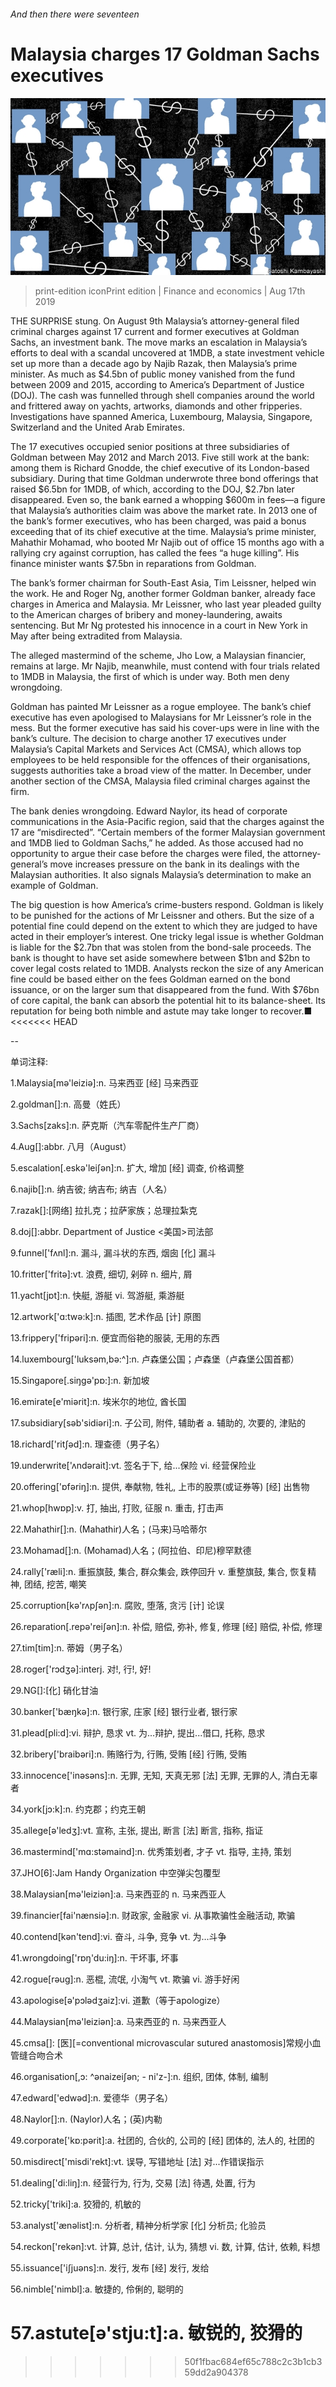 ###### And then there were seventeen

# Malaysia charges 17 Goldman Sachs executives 

![image](images/20190817_FND001_0.jpg) 

> print-edition iconPrint edition | Finance and economics | Aug 17th 2019 

THE SURPRISE stung. On August 9th Malaysia’s attorney-general filed criminal charges against 17 current and former executives at Goldman Sachs, an investment bank. The move marks an escalation in Malaysia’s efforts to deal with a scandal uncovered at 1MDB, a state investment vehicle set up more than a decade ago by Najib Razak, then Malaysia’s prime minister. As much as $4.5bn of public money vanished from the fund between 2009 and 2015, according to America’s Department of Justice (DOJ). The cash was funnelled through shell companies around the world and frittered away on yachts, artworks, diamonds and other fripperies. Investigations have spanned America, Luxembourg, Malaysia, Singapore, Switzerland and the United Arab Emirates. 

The 17 executives occupied senior positions at three subsidiaries of Goldman between May 2012 and March 2013. Five still work at the bank: among them is Richard Gnodde, the chief executive of its London-based subsidiary. During that time Goldman underwrote three bond offerings that raised $6.5bn for 1MDB, of which, according to the DOJ, $2.7bn later disappeared. Even so, the bank earned a whopping $600m in fees—a figure that Malaysia’s authorities claim was above the market rate. In 2013 one of the bank’s former executives, who has been charged, was paid a bonus exceeding that of its chief executive at the time. Malaysia’s prime minister, Mahathir Mohamad, who booted Mr Najib out of office 15 months ago with a rallying cry against corruption, has called the fees “a huge killing”. His finance minister wants $7.5bn in reparations from Goldman. 

The bank’s former chairman for South-East Asia, Tim Leissner, helped win the work. He and Roger Ng, another former Goldman banker, already face charges in America and Malaysia. Mr Leissner, who last year pleaded guilty to the American charges of bribery and money-laundering, awaits sentencing. But Mr Ng protested his innocence in a court in New York in May after being extradited from Malaysia. 

The alleged mastermind of the scheme, Jho Low, a Malaysian financier, remains at large. Mr Najib, meanwhile, must contend with four trials related to 1MDB in Malaysia, the first of which is under way. Both men deny wrongdoing. 

Goldman has painted Mr Leissner as a rogue employee. The bank’s chief executive has even apologised to Malaysians for Mr Leissner’s role in the mess. But the former executive has said his cover-ups were in line with the bank’s culture. The decision to charge another 17 executives under Malaysia’s Capital Markets and Services Act (CMSA), which allows top employees to be held responsible for the offences of their organisations, suggests authorities take a broad view of the matter. In December, under another section of the CMSA, Malaysia filed criminal charges against the firm. 

The bank denies wrongdoing. Edward Naylor, its head of corporate communications in the Asia-Pacific region, said that the charges against the 17 are “misdirected”. “Certain members of the former Malaysian government and 1MDB lied to Goldman Sachs,” he added. As those accused had no opportunity to argue their case before the charges were filed, the attorney-general’s move increases pressure on the bank in its dealings with the Malaysian authorities. It also signals Malaysia’s determination to make an example of Goldman. 

The big question is how America’s crime-busters respond. Goldman is likely to be punished for the actions of Mr Leissner and others. But the size of a potential fine could depend on the extent to which they are judged to have acted in their employer’s interest. One tricky legal issue is whether Goldman is liable for the $2.7bn that was stolen from the bond-sale proceeds. The bank is thought to have set aside somewhere between $1bn and $2bn to cover legal costs related to 1MDB. Analysts reckon the size of any American fine could be based either on the fees Goldman earned on the bond issuance, or on the larger sum that disappeared from the fund. With $76bn of core capital, the bank can absorb the potential hit to its balance-sheet. Its reputation for being both nimble and astute may take longer to recover.■ 
<<<<<<< HEAD

-- 

 单词注释:

1.Malaysia[mә'leiziә]:n. 马来西亚 [经] 马来西亚 

2.goldman[]:n. 高曼（姓氏） 

3.Sachs[zaks]:n. 萨克斯（汽车零配件生产厂商） 

4.Aug[]:abbr. 八月（August） 

5.escalation[.eskә'leiʃәn]:n. 扩大, 增加 [经] 调查, 价格调整 

6.najib[]:n. 纳吉彼; 纳吉布; 纳吉（人名） 

7.razak[]:[网络] 拉扎克；拉萨家族；总理拉紮克 

8.doj[]:abbr. Department of Justice <美国>司法部 

9.funnel['fʌnl]:n. 漏斗, 漏斗状的东西, 烟囱 [化] 漏斗 

10.fritter['fritә]:vt. 浪费, 细切, 剁碎 n. 细片, 屑 

11.yacht[jɒt]:n. 快艇, 游艇 vi. 驾游艇, 乘游艇 

12.artwork['ɑ:twә:k]:n. 插图, 艺术作品 [计] 原图 

13.frippery['fripәri]:n. 便宜而俗艳的服装, 无用的东西 

14.luxembourg['luksәm,bә:^]:n. 卢森堡公国；卢森堡（卢森堡公国首都） 

15.Singapore[.siŋgә'pɒ:]:n. 新加坡 

16.emirate[e'miәrit]:n. 埃米尔的地位, 酋长国 

17.subsidiary[sәb'sidiәri]:n. 子公司, 附件, 辅助者 a. 辅助的, 次要的, 津贴的 

18.richard['ritʃәd]:n. 理查德（男子名） 

19.underwrite['ʌndәrait]:vt. 签名于下, 给...保险 vi. 经营保险业 

20.offering['ɒfәriŋ]:n. 提供, 奉献物, 牲礼, 上市的股票(或证券等) [经] 出售物 

21.whop[hwɒp]:v. 打, 抽出, 打败, 征服 n. 重击, 打击声 

22.Mahathir[]:n. (Mahathir)人名；(马来)马哈蒂尔 

23.Mohamad[]:n. (Mohamad)人名；(阿拉伯、印尼)穆罕默德 

24.rally['ræli]:n. 重振旗鼓, 集合, 群众集会, 跌停回升 v. 重整旗鼓, 集合, 恢复精神, 团结, 挖苦, 嘲笑 

25.corruption[kә'rʌpʃәn]:n. 腐败, 堕落, 贪污 [计] 论误 

26.reparation[.repә'reiʃәn]:n. 补偿, 赔偿, 弥补, 修复, 修理 [经] 赔偿, 补偿, 修理 

27.tim[tim]:n. 蒂姆（男子名） 

28.roger['rɔdʒә]:interj. 对!, 行!, 好! 

29.NG[]:[化] 硝化甘油 

30.banker['bæŋkә]:n. 银行家, 庄家 [经] 银行业者, 银行家 

31.plead[pli:d]:vi. 辩护, 恳求 vt. 为...辩护, 提出...借口, 托称, 恳求 

32.bribery['braibәri]:n. 贿赂行为, 行贿, 受贿 [经] 行贿, 受贿 

33.innocence['inәsәns]:n. 无罪, 无知, 天真无邪 [法] 无罪, 无罪的人, 清白无辜者 

34.york[jɔ:k]:n. 约克郡；约克王朝 

35.allege[ә'ledʒ]:vt. 宣称, 主张, 提出, 断言 [法] 断言, 指称, 指证 

36.mastermind['mɑ:stәmaind]:n. 优秀策划者, 才子 vt. 指导, 主持, 策划 

37.JHO[6]:Jam Handy Organization 中空弹尖包覆型 

38.Malaysian[mә'leiziәn]:a. 马来西亚的 n. 马来西亚人 

39.financier[fai'nænsiә]:n. 财政家, 金融家 vi. 从事欺骗性金融活动, 欺骗 

40.contend[kәn'tend]:vi. 奋斗, 斗争, 竞争 vt. 为...斗争 

41.wrongdoing['rɒŋ'du:iŋ]:n. 干坏事, 坏事 

42.rogue[rәug]:n. 恶棍, 流氓, 小淘气 vt. 欺骗 vi. 游手好闲 

43.apologise[ә'pɔlәdʒaiz]:vi. 道歉（等于apologize） 

44.Malaysian[mә'leiziәn]:a. 马来西亚的 n. 马来西亚人 

45.cmsa[]: [医][=conventional microvascular sutured anastomosis]常规小血管缝合吻合术 

46.organisation[,ɔ: ^әnaizeiʃən; - ni'z-]:n. 组织, 团体, 体制, 编制 

47.edward['edwәd]:n. 爱德华（男子名） 

48.Naylor[]:n. (Naylor)人名；(英)内勒 

49.corporate['kɒ:pәrit]:a. 社团的, 合伙的, 公司的 [经] 团体的, 法人的, 社团的 

50.misdirect['misdi'rekt]:vt. 误导, 写错地址 [法] 对...作错误指示 

51.dealing['di:liŋ]:n. 经营行为, 行为, 交易 [法] 待遇, 处置, 行为 

52.tricky['triki]:a. 狡猾的, 机敏的 

53.analyst['ænәlist]:n. 分析者, 精神分析学家 [化] 分析员; 化验员 

54.reckon['rekәn]:vt. 计算, 总计, 估计, 认为, 猜想 vi. 数, 计算, 估计, 依赖, 料想 

55.issuance['iʃjuәns]:n. 发行, 发布 [经] 发行, 发给 

56.nimble['nimbl]:a. 敏捷的, 伶俐的, 聪明的 

57.astute[ә'stju:t]:a. 敏锐的, 狡猾的 
=======
>>>>>>> 50f1fbac684ef65c788c2c3b1cb359dd2a904378

